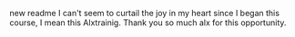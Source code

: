 new readme
I can't seem to curtail the joy in my heart since I began this course, I mean this Alxtrainig.
Thank you so much alx for this opportunity.
